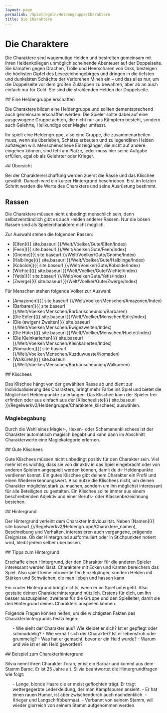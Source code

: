 ```yaml
---
layout: page
permalink: /Spielregeln/Heldengruppe/Charaktere
title: Die Charaktere
---
```


# Die Charaktere

Die Charaktere sind wagemutige Helden und bestreiten gemeinsam mit ihren Heldenkollegen unmöglich scheinende Abenteuer auf der Doppelseite. Sie kämpfen gegen Drachen, Trolle und Heerscharen von Orks, besteigen die höchsten Gipfel des Lesezeichengebirges und dringen in die tiefsten und dunkelsten Schächte der Verlorenen Minen ein &ndash; und das alles nur, um die Doppelseite vor dem großen Zuklappen zu bewahren, aber ab an auch einfach nur für Gold. Sie sind die strahlenden Helden der Doppelseite.

<div class="hinweis">
## Eine Heldengruppe erschaffen

Die Charaktere bilden eine Heldengruppe und sollten dementsprechend auch gemeinsam erschaffen werden. Die Spieler sollte dabei auf eine ausgewogene Gruppe achten, die nicht nur aus Kämpfern besteht, sondern auch Gelehrte, Heilkundige oder Magier umfasst.

Ihr spielt eine Heldengruppe, also eine Gruppe, die zusammenarbeiten muss, wenn sie überleben, Schätze erbeuten und zu legendären Helden aufsteigen will. Menschenscheue Einzelgänger, die nicht auf andere eingehen können, sind fehl am Platze, jeder muss hier seine Aufgabe erfüllen, egal ob als Gelehrter oder Krieger.

</div>
## Übersicht

Bei der Charaktererschaffung werden zuerst die Rasse und das Klischee gewählt. Danach wird ein kurzer Hintergrund beschrieben. Erst im letzten Schritt werden die Werte des Charakters und seine Ausrüstung bestimmt.

## Rassen

Die Charaktere müssen nicht unbedingt menschlich sein, denn selbstverständlich gibt es auch Helden anderer Rassen. Nur die bösen Rassen sind als Spielercharaktere nicht möglich.

<div class="floatboxes">
<div class="col">
Zur Auswahl stehen die folgenden Rassen:

- [Elfen]({{ site.baseurl }}/Welt/Voelker/Gute/Elfen/Index)
- [Feen]({{ site.baseurl }}/Welt/Voelker/Gute/Feen/Index)
- [Gnome]({{ site.baseurl }}/Welt/Voelker/Gute/Gnome/Index)
- [Halblinge]({{ site.baseurl }}/Welt/Voelker/Gute/Halblinge/Index)
- [Kobolde]({{ site.baseurl }}/Welt/Voelker/Gute/Kobolde/Index)
- [Wichtel]({{ site.baseurl }}/Welt/Voelker/Gute/Wichtel/Index)
- [Yetis]({{ site.baseurl }}/Welt/Voelker/Gute/Yetis/Index)
- [Zwerge]({{ site.baseurl }}/Welt/Voelker/Gute/Zwerge/Index)

</div>
<div class="col">
Für Menschen stehen folgende Völker zur Auswahl:

- [Amazonen]({{ site.baseurl }}/Welt/Voelker/Menschen/Amazonen/Index)
- [Barbaren]({{ site.baseurl }}/Welt/Voelker/Menschen/Barbarischeunion/Barbaren)
- [Die Edlen]({{ site.baseurl }}/Welt/Voelker/Menschen/Edle/Index)
- [Die (ewigen) Zweiten]({{ site.baseurl }}/Welt/Voelker/Menschen/Ewigezweiten/Index)
- [Die Hüter]({{ site.baseurl }}/Welt/Voelker/Menschen/Hueter/Index)
- [Die Kleinkarierten]({{ site.baseurl }}/Welt/Voelker/Menschen/Kleinkarierten/Index)
- [Nomaden]({{ site.baseurl }}/Welt/Voelker/Menschen/Kuzduwueste/Nomaden)
- [Walküren]({{ site.baseurl }}/Welt/Voelker/Menschen/Barbarischeunion/Walkueren)

</div>
</div>
## Klischees

Das Klischee hängt von der gewählten Rasse ab und dient zur Individualisierung des Charakters, bringt mehr Farbe ins Spiel und bietet die Möglichkeit Heldenpunkte zu erlangen. Das Klischee kann der Spieler frei erfinden oder aus einfach aus der [Klischeeliste]({{ site.baseurl }}/Regelwerkv2/Heldengruppe/Charaktere_klischees) auswählen.

### Magiebegabung

Durch die Wahl eines Magier-, Hexen- oder Schamanenklischees ist der Charakter automatisch magisch begabt und kann dann im Abschnitt Charakterwerte eine Magiekategorie erlernen.

<div class="hinweis">
## Gute Klischees

Gute Klischees müssen nicht unbedingt positiv für den Charakter sein. Viel mehr ist es wichtig, dass sie von dir aktiv in das Spiel eingebracht oder von anderen Spielern angespielt werden können, damit du dir Heldenpunkte verdienen kannst. Ein gutes Klischee gibt deinem Charakter ein Profil und einen Wiedererkennungswert. Also nutze die Klischees nicht, um deinen Charakter möglichst stark zu machen, sondern um ihn möglichst interessant für alle Beteiligten zu gestalten. Ein Klischee sollte immer aus einem beschreibenden Adjektiv und einer Berufs- oder Klassenbezeichnung bestehen.

</div>
## Hintergrund

Der Hintergrund verleiht dem Charakter Individualität. Neben [Namen]({{ site.baseurl }}/Regelwerkv2/Heldengruppe/Charaktere_namen), Beschreibung und Verhalten, interessieren auch vergangene, prägende Ereignisse. Ob der Hintergrund ausformuliert oder in Stichpunkten notiert wird, bleibt jedem selber überlassen.

<div class="hinweis">
## Tipps zum Hintergrund

Erschaffe einen Hintergrund, der den Charakter für die anderen Spieler interessant werden lässt. Charaktere mit Ecken und Kanten bereichern das Spiel. Also spielt keine introvertierten Einzelgänger, sondern Helden mit Stärken und Schwächen, die man lieben und hassen kann.

Ein cooler Hintergrund bringt nichts, wenn er im Spiel untergeht. Also gestalte deinen Charakterhintergrund nützlich. Erstens für dich, um ihn besser auszuspielen, zweitens für die Gruppe und den Spielleiter, damit sie den Hintergrund deines Charakters anspielen können.

</div>
Folgende Fragen können helfen, um die wichtigsten Fakten des Charakterhintergrunds festzulegen:

<ol>
- Wie sieht der Charakter aus? Wie kleidet er sich? Ist er gepflegt oder schmuddelig?
- Wie verhält sich der Charakter? Ist er lebensfroh oder grummelig?
- Was hat er gemacht, bevor er ein Held wurde?
- Warum und wie ist er ein Held geworden?
</ol>
<div class="beispiel">
## Beispiel zum Charakterhintergrund

Silvia nennt ihren Charakter Toran, er ist ein Barbar und kommt aus dem Stamm Baroc. Er ist 25 Jahre alt. Silvia beantwortet die Hintergrundfragen wie folgt:

<ol>
- Lange, blonde Haare die er meist geflochten trägt. Er trägt wettergegerbte Lederkleidung, der man Kampfspuren ansieht.
- Er hat einen rauen Humor, ist aber zwischendurch auch nachdenklich.
- Krieger und Langschiffobermaat.
- Verbannt von seinem Stamm, will wieder glorreich von seinem Stamm aufgenommen werden.
</ol>
</div>
